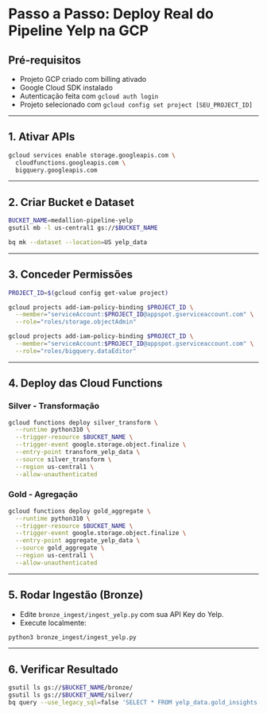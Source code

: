 # Passo a Passo: Deploy Real do Pipeline Yelp na GCP

## Pré-requisitos
- Projeto GCP criado com billing ativado
- Google Cloud SDK instalado
- Autenticação feita com `gcloud auth login`
- Projeto selecionado com `gcloud config set project [SEU_PROJECT_ID]`

---

##  1. Ativar APIs
```bash
gcloud services enable storage.googleapis.com \
  cloudfunctions.googleapis.com \
  bigquery.googleapis.com
```

---

##  2. Criar Bucket e Dataset
```bash
BUCKET_NAME=medallion-pipeline-yelp
gsutil mb -l us-central1 gs://$BUCKET_NAME

bq mk --dataset --location=US yelp_data
```

---

##  3. Conceder Permissões
```bash
PROJECT_ID=$(gcloud config get-value project)

gcloud projects add-iam-policy-binding $PROJECT_ID \
  --member="serviceAccount:$PROJECT_ID@appspot.gserviceaccount.com" \
  --role="roles/storage.objectAdmin"

gcloud projects add-iam-policy-binding $PROJECT_ID \
  --member="serviceAccount:$PROJECT_ID@appspot.gserviceaccount.com" \
  --role="roles/bigquery.dataEditor"
```

---

##  4. Deploy das Cloud Functions

### Silver - Transformação
```bash
gcloud functions deploy silver_transform \
  --runtime python310 \
  --trigger-resource $BUCKET_NAME \
  --trigger-event google.storage.object.finalize \
  --entry-point transform_yelp_data \
  --source silver_transform \
  --region us-central1 \
  --allow-unauthenticated
```

### Gold - Agregação
```bash
gcloud functions deploy gold_aggregate \
  --runtime python310 \
  --trigger-resource $BUCKET_NAME \
  --trigger-event google.storage.object.finalize \
  --entry-point aggregate_yelp_data \
  --source gold_aggregate \
  --region us-central1 \
  --allow-unauthenticated
```

---

##  5. Rodar Ingestão (Bronze)
- Edite `bronze_ingest/ingest_yelp.py` com sua API Key do Yelp.
- Execute localmente:
```bash
python3 bronze_ingest/ingest_yelp.py
```

---

##  6. Verificar Resultado
```bash
gsutil ls gs://$BUCKET_NAME/bronze/
gsutil ls gs://$BUCKET_NAME/silver/
bq query --use_legacy_sql=false 'SELECT * FROM yelp_data.gold_insights LIMIT 10'
```

